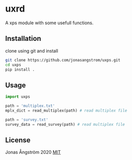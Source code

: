 # uxrd

A xps module with some usefull functions.

## Installation

clone using git and install

```bash
git clone https://github.com/jonasangstrom/uxps.git
cd uxps
pip install . 
```

## Usage

```python
import uxps

path = 'multiplex.txt'
mplx_dict = read_multiplex(path) # read multiplex file

path = 'survey.txt'
survey_data = read_survey(path) # read multiplex file
```

## License
 Jonas Ångström 2020
[MIT](https://choosealicense.com/licenses/mit/)
